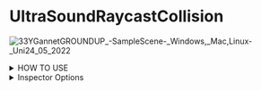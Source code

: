 # UltraSoundRaycastCollision
![33YGannetGROUNDUP_-_SampleScene_-_Windows,_Mac,_Linux_-_Uni24_05_2022](https://user-images.githubusercontent.com/89361982/170090687-8fe135b4-aca4-4072-bc68-361561659832.gif)
<details>
<summary>HOW TO USE </summary>

- YOU set the skin unity model as a trigger object
- You create an cube and attatch the script to it, these will act as colliders,also add rigid body or ontrigger will not work

- you place the colliders onto the surface of the unity probe and then parent them to it
- from my understanding the probe end is flat and generally you want to lay them flat to get a reeding so im i think one ray in the midle of the object would work even with very wide probes becaus in the situation of you not laying it flat then i would assume you wouldnt get 
- If you do need multiple rays i could write an external script that takes in all of the distances and then averages them by adding them and dividng by the number of objects collided

- WHEN THE PROBE MAKES CONTACT it will return the distance between the closest surface point on the skin to the current object location
- to get the pressure you would multiply this distance by the compression ratio of the balistic gel
- ie if it takes 10 grams to push the probe 1cm into the gel then you would multiply the distance by 10 to get the pressure
- you could proably find the compression ratio by using one of your force probes and mesuring how much force it takes to push in 1cm or you may have been given those stats when you bought the gel
- i would assume that probes with larger surface area would have higher compression ratios so you may have to do the test with each probe
</details>
  


<details>
<summary>Inspector Options </summary>
EDITABLE
- DEFAULT ORGIN AND LOOKAT CAN BE CHANGED BY USER THROUGH THE INSPECTOR
- YOU CAN CHANGE THE axis to point in a diffrent direction if you want, by default its pointin in the z direction
- LAYER MASK CAN ALSO BE CHANGED THROUGH THE INSPECTOR
- compression ratio can be changed through the inspector

DISPLAY
- ray orgins and ray lookat give world cordinates for default orgin and lookat they arnt meant to be changed by user but if you do they will just reset on next collision
- ray length gives the length of the ray
- ray distance gives the distance from ray lookat to closest surface point
- pressure multiplies the compression ratio with the ray_distance
</details>	
	
	
	
	
	
